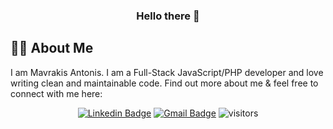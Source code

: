 ### <div id="header" align="center"> Hello there 👋</div>

<!--
**MercyMePlz/MercyMePlz** is a ✨ _special_ ✨ repository because its `README.md` (this file) appears on your GitHub profile.

Here are some ideas to get you started:

- 🔭 I’m currently working on ...
- 🌱 I’m currently learning ...
- 👯 I’m looking to collaborate on ...
- 🤔 I’m looking for help with ...
- 💬 Ask me about ...
- 📫 How to reach me: ...
- 😄 Pronouns: ...
- ⚡ Fun fact: ...
-->

## :man_technologist: About Me
I am Mavrakis Antonis. I am a Full-Stack JavaScript/PHP developer and love writing clean and maintainable code. Find out more about me & feel free to connect with me here:

<div id="links" align="center">
  
[![Linkedin Badge](https://img.shields.io/badge/-Mavrakis_Antonis-blue?style=flat-square&logo=Linkedin&logoColor=white&link=https://www.linkedin.com/in/antonis-mavrakis-a33461142/)](https://www.linkedin.com/in/antonis-mavrakis-a33461142/)
[![Gmail Badge](https://img.shields.io/badge/-antonis.mavrak@gmail.com-c14438?style=flat-square&logo=Gmail&logoColor=white&link=mailto:antonis.mavrak@gmail.com)](mailto:antonis.mavrak@gmail.com)
![visitors](https://visitor-badge.laobi.icu/badge?page_id=AntonisMavrak.AntonisMavrak)
</div>
